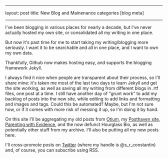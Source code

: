 ___
layout: post
title: New Blog and Mainenance
categories [blog meta]
___

I've been blogging in various places for nearly a decade, but I've never actually hosted my own site, or consolidated all my writing in one place.

But now it's past time for me to start taking my writing/blogging more seriously.  I want it to be searchable and all in one place, and I want to own my own data.

Thankfully, Github now makes hosting easy, and supports the blogging framework Jekyll.

I always find it nice when people are transparent about their process, so I'll share  mine: it's taken me most of the last two days to learn Jekyll and get the site working, as well as saving all my writing from different blogs in .rtf files, one post at a time.
I still have another day of "grunt work" to add my backlog of posts into the new site, while editing to add links and formatting and images and tags. Could this be automated? Maybe, but I'm not sure how, or if it comes with more risk of messing it up, so I'm doing it by hand.

On this site I'll be aggregating my old posts from [Otium][otium], my [Posthaven site][posthaven], [Parenting with Evidence][parenting], and the now defunct Hourglass Bio, as well as potentially other stuff from my archive.  I'll also be putting all my new posts here.

I'll cross-promote posts on [Twitter][twitter] (where my handle is @s_r_constantin) and, of course, you can subscribe using RSS.




[otium]: https://srconstantin.wordpress.com
[posthaven]: https://srconstantin.posthaven.com
[parenting]: https://parentingwithevidence.wordpress.com
[twitter]://https://twitter.com/s_r_constantin
